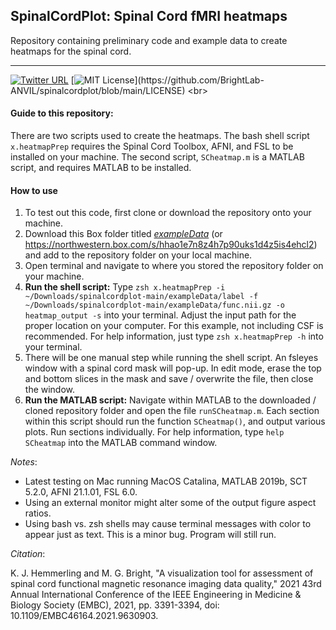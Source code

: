 ## SpinalCordPlot: Spinal Cord fMRI heatmaps
Repository containing preliminary code and example data to create heatmaps for the spinal cord.

---

[![Twitter URL](https://img.shields.io/twitter/follow/KJHemm?style=social)](https://twitter.com/KJHemm)
[![MIT License](https://img.shields.io/apm/l/atomic-design-ui.svg?)](https://github.com/BrightLab-ANVIL/spinalcordplot/blob/main/LICENSE)
<br>

#### Guide to this repository:
There are two scripts used to create the heatmaps. The bash shell script `x.heatmapPrep` requires the Spinal Cord Toolbox, AFNI, and FSL to be installed on your machine. The second script, `SCheatmap.m` is a MATLAB script, and requires MATLAB to be installed.

#### How to use
1. To test out this code, first clone or download the repository onto your machine.
2. Download this Box folder titled [*exampleData*](https://northwestern.box.com/s/hhao1e7n8z4h7p90uks1d4z5is4ehcl2) (or https://northwestern.box.com/s/hhao1e7n8z4h7p90uks1d4z5is4ehcl2) and add to the repository folder on your local machine.
3. Open terminal and navigate to where you stored the repository folder on your machine.
4. **Run the shell script:** Type `zsh x.heatmapPrep -i ~/Downloads/spinalcordplot-main/exampleData/label -f ~/Downloads/spinalcordplot-main/exampleData/func.nii.gz -o heatmap_output -s` into your terminal. Adjust the input path for the proper location on your computer. For this example, not including CSF is recommended. For help information, just type `zsh x.heatmapPrep -h` into your terminal.
5. There will be one manual step while running the shell script. An fsleyes window with a spinal cord mask will pop-up. In edit mode, erase the top and bottom slices in the mask and save / overwrite the file, then close the window.
6. **Run the MATLAB script:** Navigate within MATLAB to the downloaded / cloned repository folder and open the file `runSCheatmap.m`. Each section within this script should run the function `SCheatmap()`, and output various plots. Run sections individually. For help information, type `help SCheatmap` into the MATLAB command window.


*Notes*:
- Latest testing on Mac running MacOS Catalina, MATLAB 2019b, SCT 5.2.0, AFNI 21.1.01, FSL 6.0.
- Using an external monitor might alter some of the output figure aspect ratios.
- Using bash vs. zsh shells may cause terminal messages with color to appear just as text. This is a minor bug. Program will still run.


*Citation*:

K. J. Hemmerling and M. G. Bright, "A visualization tool for assessment of spinal cord functional magnetic resonance imaging data quality," 2021 43rd Annual International Conference of the IEEE Engineering in Medicine & Biology Society (EMBC), 2021, pp. 3391-3394, doi: 10.1109/EMBC46164.2021.9630903.
